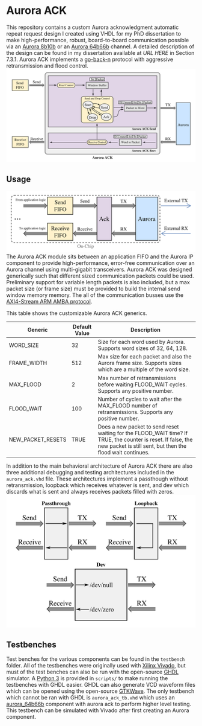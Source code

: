 # Aurora ACK
This repository contains a custom Aurora acknowledgment automatic repeat request design I created using VHDL for my PhD dissertation to make high-performance, robust, board-to-board communication possible via an [Aurora 8b10b](https://www.xilinx.com/products/intellectual-property/aurora8b10b.html) or an [Aurora 64b66b](https://www.xilinx.com/products/intellectual-property/aurora64b66b.html) channel. A detailed description of the design can be found in my dissertation available at *URL HERE* in Section 7.3.1. Aurora ACK implements a [go-back-n](https://en.wikipedia.org/wiki/Sliding_window_protocol) protocol with aggressive retransmission and flood control.
![aurora ack design](img/ack-design.png)

## Usage
![usage of aurora ack](img/ack-top.png)
The Aurora ACK module sits between an application FIFO and the Aurora IP component to provide high-performance, error-free communication over an Aurora channel using multi-gigabit transceivers. Aurora ACK was designed generically such that different sized communication packets could be used. Preliminary support for variable length packets is also included, but a max packet size (or frame size) must be provided to build the internal send window memory memory. The all of the communication busses use the [AXI4-Stream ARM AMBA protocol](https://static.docs.arm.com/ihi0051/a/IHI0051A_amba4_axi4_stream_v1_0_protocol_spec.pdf).

This table shows the customizable Aurora ACK generics.

| Generic           | Default Value | Description                                                                                                                                                                |
|-------------------|---------------|----------------------------------------------------------------------------------------------------------------------------------------------------------------------------|
| WORD_SIZE         | 32            | Size for each word used by Aurora. Supports word sizes of 32, 64, 128.                                                                                                     |
| FRAME_WIDTH       | 512           | Max size for each packet and also the Aurora frame size. Supports sizes which are a multiple of the word size.                                                             |
| MAX_FLOOD         | 2             | Max number of retransmissions before waiting FLOOD_WAIT cycles. Supports any positive number.                                                                              |
| FLOOD_WAIT        | 100           | Number of cycles to wait after the MAX_FLOOD number of retransmissions. Supports any positive number.                                                                      |
| NEW_PACKET_RESETS | TRUE          | Does a new packet to send reset waiting for the FLOOD_WAIT time? If TRUE, the counter is reset. If false, the new packet is still sent, but then the flood wait continues. |

In addition to the main behavioral architecture of Aurora ACK there are also three additional debugging and testing architectures included in the `aurora_ack.vhd` file. These architectures implement a passthough without retransmission, loopback which receives whatever is sent, and dev which discards what is sent and always receives packets filled with zeros. 
![architectures of aurora ack](img/ack-debug-design.png)

## Testbenches
Test benches for the various components can be found in the `testbench` folder. All of the testbenches were originally used with [Xilinx Vivado](https://www.xilinx.com/products/design-tools/vivado.html), but must of the test benches can also be run with the open-source [GHDL](http://ghdl.free.fr/) simulator. A [Python 3](https://www.python.org/) is provided in `scripts/` to make running the testbenches with GHDL easier. GHDL can also generate VCD waveform files which can be opened using the open-source [GTKWave](http://gtkwave.sourceforge.net/). The only testbench which cannot be ran with GHDL is `aurora_ack_tb.vhd` which uses an [aurora_64b66b](https://www.xilinx.com/products/intellectual-property/aurora64b66b.html) component with aurora ack to perform higher level testing. This testbench can be simulated with Vivado after first creating an Aurora component.
